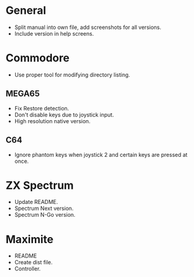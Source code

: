 # General

- Split manual into own file, add screenshots for all versions.
- Include version in help screens.

# Commodore

- Use proper tool for modifying directory listing.

## MEGA65

- Fix Restore detection.
- Don't disable keys due to joystick input.
- High resolution native version.

## C64

- Ignore phantom keys when joystick 2 and certain keys are pressed at once.


# ZX Spectrum

- Update README.
- Spectrum Next version.
- Spectrum N-Go version.


# Maximite

- README
- Create dist file.
- Controller.
